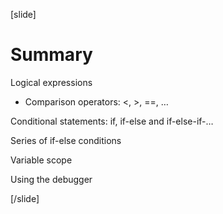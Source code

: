 [slide]
# Summary
Logical expressions

  * Comparison operators: <, >, ==, …
  
Conditional statements: if, if-else and if-else-if-…

Series of if-else conditions

Variable scope

Using the debugger

[/slide]
